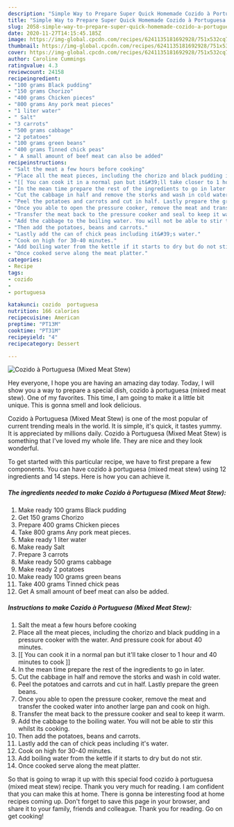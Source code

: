 ```yaml
---
description: "Simple Way to Prepare Super Quick Homemade Cozido à Portuguesa (Mixed Meat Stew)"
title: "Simple Way to Prepare Super Quick Homemade Cozido à Portuguesa (Mixed Meat Stew)"
slug: 2058-simple-way-to-prepare-super-quick-homemade-cozido-a-portuguesa-mixed-meat-stew
date: 2020-11-27T14:15:45.185Z
image: https://img-global.cpcdn.com/recipes/6241135181692928/751x532cq70/cozido-a-portuguesa-mixed-meat-stew-recipe-main-photo.jpg
thumbnail: https://img-global.cpcdn.com/recipes/6241135181692928/751x532cq70/cozido-a-portuguesa-mixed-meat-stew-recipe-main-photo.jpg
cover: https://img-global.cpcdn.com/recipes/6241135181692928/751x532cq70/cozido-a-portuguesa-mixed-meat-stew-recipe-main-photo.jpg
author: Caroline Cummings
ratingvalue: 4.3
reviewcount: 24158
recipeingredient:
- "100 grams Black pudding"
- "150 grams Chorizo"
- "400 grams Chicken pieces"
- "800 grams Any pork meat pieces"
- "1 liter water"
- " Salt"
- "3 carrots"
- "500 grams cabbage"
- "2 potatoes"
- "100 grams green beans"
- "400 grams Tinned chick peas"
- " A small amount of beef meat can also be added"
recipeinstructions:
- "Salt the meat a few hours before cooking"
- "Place all the meat pieces, including the chorizo and black pudding in a pressure cooker with the water. And pressure cook for about 40 minutes."
- "[[ You can cook it in a normal pan but it&#39;ll take closer to 1 hour and 40 minutes to cook ]]"
- "In the mean time prepare the rest of the ingredients to go in later."
- "Cut the cabbage in half and remove the storks and wash in cold water."
- "Peel the potatoes and carrots and cut in half. Lastly prepare the green beans."
- "Once you able to open the pressure cooker, remove the meat and transfer the cooked water into another large pan and cook on high."
- "Transfer the meat back to the pressure cooker and seal to keep it warm."
- "Add the cabbage to the boiling water. You will not be able to stir this whilst its cooking."
- "Then add the potatoes, beans and carrots."
- "Lastly add the can of chick peas including it&#39;s water."
- "Cook on high for 30-40 minutes."
- "Add boiling water from the kettle if it starts to dry but do not stir."
- "Once cooked serve along the meat platter."
categories:
- Recipe
tags:
- cozido
- 
- portuguesa

katakunci: cozido  portuguesa 
nutrition: 166 calories
recipecuisine: American
preptime: "PT13M"
cooktime: "PT31M"
recipeyield: "4"
recipecategory: Dessert

---
```



![Cozido à Portuguesa (Mixed Meat Stew)](https://img-global.cpcdn.com/recipes/6241135181692928/751x532cq70/cozido-a-portuguesa-mixed-meat-stew-recipe-main-photo.jpg)

Hey everyone, I hope you are having an amazing day today. Today, I will show you a way to prepare a special dish, cozido à portuguesa (mixed meat stew). One of my favorites. This time, I am going to make it a little bit unique. This is gonna smell and look delicious.



Cozido à Portuguesa (Mixed Meat Stew) is one of the most popular of current trending meals in the world. It is simple, it's quick, it tastes yummy. It is appreciated by millions daily. Cozido à Portuguesa (Mixed Meat Stew) is something that I've loved my whole life. They are nice and they look wonderful.


To get started with this particular recipe, we have to first prepare a few components. You can have cozido à portuguesa (mixed meat stew) using 12 ingredients and 14 steps. Here is how you can achieve it.

<!--inarticleads1-->

##### The ingredients needed to make Cozido à Portuguesa (Mixed Meat Stew):

1. Make ready 100 grams Black pudding
1. Get 150 grams Chorizo
1. Prepare 400 grams Chicken pieces
1. Take 800 grams Any pork meat pieces.
1. Make ready 1 liter water
1. Make ready  Salt
1. Prepare 3 carrots
1. Make ready 500 grams cabbage
1. Make ready 2 potatoes
1. Make ready 100 grams green beans
1. Take 400 grams Tinned chick peas
1. Get  A small amount of beef meat can also be added.




<!--inarticleads2-->

##### Instructions to make Cozido à Portuguesa (Mixed Meat Stew):

1. Salt the meat a few hours before cooking
1. Place all the meat pieces, including the chorizo and black pudding in a pressure cooker with the water. And pressure cook for about 40 minutes.
1. [[ You can cook it in a normal pan but it&#39;ll take closer to 1 hour and 40 minutes to cook ]]
1. In the mean time prepare the rest of the ingredients to go in later.
1. Cut the cabbage in half and remove the storks and wash in cold water.
1. Peel the potatoes and carrots and cut in half. Lastly prepare the green beans.
1. Once you able to open the pressure cooker, remove the meat and transfer the cooked water into another large pan and cook on high.
1. Transfer the meat back to the pressure cooker and seal to keep it warm.
1. Add the cabbage to the boiling water. You will not be able to stir this whilst its cooking.
1. Then add the potatoes, beans and carrots.
1. Lastly add the can of chick peas including it&#39;s water.
1. Cook on high for 30-40 minutes.
1. Add boiling water from the kettle if it starts to dry but do not stir.
1. Once cooked serve along the meat platter.




So that is going to wrap it up with this special food cozido à portuguesa (mixed meat stew) recipe. Thank you very much for reading. I am confident that you can make this at home. There is gonna be interesting food at home recipes coming up. Don't forget to save this page in your browser, and share it to your family, friends and colleague. Thank you for reading. Go on get cooking!
